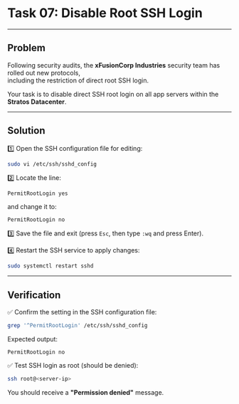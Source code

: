 # Task 07: Disable Root SSH Login

---

## Problem

Following security audits, the **xFusionCorp Industries** security team has rolled out new protocols,  
including the restriction of direct root SSH login.

Your task is to disable direct SSH root login on all app servers within the **Stratos Datacenter**.

---

## Solution

1️⃣ Open the SSH configuration file for editing:
```bash
sudo vi /etc/ssh/sshd_config
````

2️⃣ Locate the line:

```
PermitRootLogin yes
```

and change it to:

```
PermitRootLogin no
```

3️⃣ Save the file and exit (press `Esc`, then type `:wq` and press Enter).

4️⃣ Restart the SSH service to apply changes:

```bash
sudo systemctl restart sshd
```

---

## Verification

✅ Confirm the setting in the SSH configuration file:

```bash
grep '^PermitRootLogin' /etc/ssh/sshd_config
```

Expected output:

```
PermitRootLogin no
```

✅ Test SSH login as root (should be denied):

```bash
ssh root@<server-ip>
```

You should receive a **"Permission denied"** message.
